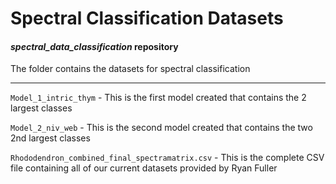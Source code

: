 # Spectral Classification Datasets
#### _spectral_data_classification_ repository


The folder contains the datasets for spectral classification

---

`Model_1_intric_thym` - This is the first model created that contains the 2 largest classes 

`Model_2_niv_web` - This is the second model created that contains the two 2nd largest classes 

`Rhododendron_combined_final_spectramatrix.csv` - This is the complete CSV file containing all of our current datasets provided by Ryan Fuller